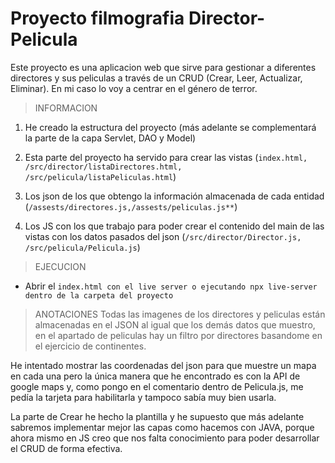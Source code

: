 # Proyecto filmografia Director-Pelicula

Este proyecto es una aplicacion web que sirve para gestionar a diferentes directores y sus peliculas a través de un CRUD (Crear, Leer, Actualizar, Eliminar). En mi caso lo voy a centrar en el género de terror.

> INFORMACION
1. He creado la estructura del proyecto (más adelante se complementará la parte de la capa Servlet, DAO y Model)

2. Esta parte del proyecto ha servido para crear las vistas (`index.html, /src/director/listaDirectores.html, /src/pelicula/listaPeliculas.html`)

3. Los json de los que obtengo la información almacenada de cada entidad (`/assests/directores.js,/assests/peliculas.js**`)

4. Los JS con los que trabajo para poder crear el contenido del main de las vistas con los datos pasados del json (`/src/director/Director.js, /src/pelicula/Pelicula.js`)

>EJECUCION

  - Abrir el `index.html con el live server o ejecutando npx live-server dentro de la carpeta del proyecto`


>ANOTACIONES
Todas las imagenes de los directores y peliculas están almacenadas en el JSON al igual que los demás datos que muestro, en el apartado de peliculas hay un filtro por directores basandome en el ejercicio de continentes.

He intentado mostrar las coordenadas del json para que muestre un mapa en cada una pero la única manera que he encontrado es con la API de google maps y, como pongo en el comentario dentro de Pelicula.js, me pedía la tarjeta para habilitarla y tampoco sabía muy bien usarla.

La parte de Crear he hecho la plantilla y he supuesto que más adelante sabremos implementar mejor las capas como hacemos con JAVA, porque ahora mismo en JS creo que nos falta conocimiento para poder desarrollar el CRUD de forma efectiva.
